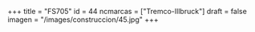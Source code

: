 +++
title = "FS705"
id = 44
ncmarcas = ["Tremco-Illbruck"]
draft = false
imagen = "/images/construccion/45.jpg"
+++

<!--more-->